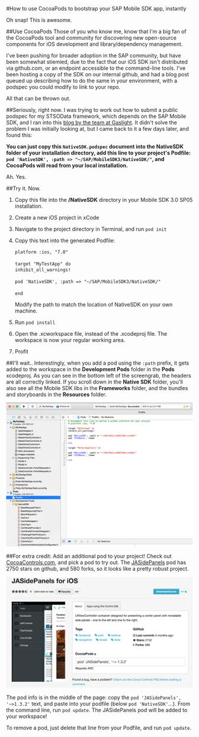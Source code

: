 #How to use CocoaPods to bootstrap your SAP Mobile SDK app, instantly

Oh snap! This is awesome.  

##Use CocoaPods
Those of you who know me, know that I'm a big fan of the CocoaPods tool and community for discovering new open-source components for iOS development and library/dependency management.

I've been pushing for broader adoption in the SAP community, but have been somewhat stiemied, due to the fact that our iOS SDK isn't distributed via github.com, or an endpoint accessible to the command-line tools.  I've been hosting a copy of the SDK on our internal github, and had a blog post queued up describing how to do the same in your environment, with a podspec you could modify to link to your repo.

All that can be thrown out.  

##Seriously, right now.
I was trying to work out how to submit a public podspec for my STSOData framework, which depends on the SAP Mobile SDK, and I ran into this [blog by the team at Gaslight](https://teamgaslight.com/blog/using-local-libraries-with-cocoapods).  It didn't solve the problem I was initially looking at, but I came back to it a few days later, and found this:

**You can just copy this `NativeSDK.podspec` document into the NativeSDK folder of your installation directory, add this line to your project's Podfile:  `pod 'NativeSDK', :path => "~/SAP/MobileSDK3/NativeSDK/"`, and CocoaPods will read from your local installation.**

Ah.  Yes.

##Try it.  Now.

1.  Copy this file into the **/NativeSDK** directory in your Mobile SDK 3.0 SP05 installation.
2.  Create a new iOS project in xCode
3.  Navigate to the project directory in Terminal, and run `pod init`
4.  Copy this text into the generated Podfile:

		platform :ios, "7.0"

		target "MyTestApp" do
		inhibit_all_warnings!

		pod 'NativeSDK', :path => "~/SAP/MobileSDK3/NativeSDK/"

		end

	Modify the path to match the location of NativeSDK on your own machine.  

5.  Run `pod install`
6.  Open the .xcworkspace file, instead of the .xcodeproj file.  The workspace is now your regular working area.
7.  Profit

##I'll wait..
Interestingly, when you add a pod using the `:path` prefix, it gets added to the workspace in the **Development Pods** folder in the **Pods** xcodeproj.  As you can see in the bottom left of the screengrab, the headers are all correctly linked.  If you scroll down in the **Native SDK** folder, you'll also see all the Mobile SDK libs in the **Frameworks** folder, and the bundles and storyboards in the **Resources** folder.  

<img src="https://raw.githubusercontent.com/sstadelman/sstadelman.github.io/master/media/blog-images/Native-SDK-podspec1.png" width=900>

##For extra credit:
Add an additional pod to your project!  Check out [CocoaControls.com](https://www.cocoacontrols.com/platforms/ios/controls?cocoapods=t&sort=rating), and pick a pod to try out.  The [JASidePanels](https://www.cocoacontrols.com/controls/jasidepanels) pod has 2750 stars on github, and 580 forks, so it looks like a pretty robust project.  

<img src="https://raw.githubusercontent.com/sstadelman/sstadelman.github.io/master/media/blog-images/cocoacontrols-jasidepanels.png" width=900>

The pod info is in the middle of the page:  copy the `pod 'JASidePanels', '~>1.3.2'` text, and paste into your podfile (below `pod 'NativeSDK'`...).  From the command line, run `pod update`.  The JASidePanels pod will be added to your workspace!

To remove a pod, just delete that line from your Podfile, and run `pod update`.